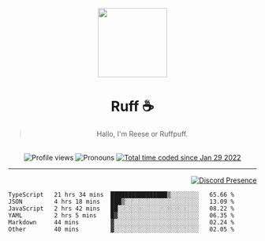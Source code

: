 <div align='center'>
  <img src='https://cdn.ruffpuff.dev/ruffpuff.jpg' width='140' height='140' />
  <h1>Ruff ☕️</h1>
  <blockquote>Hallo, I'm Reese or Ruffpuff.</blockquote>
  
  <br />
  
  <img alt="Profile views" src="https://komarev.com/ghpvc/?username=ruffpuff1" />
  <img alt='Pronouns' src='https://img.shields.io/endpoint?url=https://pronoundb.org/shields/61181f81be124c42b207bffd' />
  <a href="https://wakatime.com/@72bf611d-9557-4a85-aa1d-46f6a3346744"><img src="https://wakatime.com/badge/user/72bf611d-9557-4a85-aa1d-46f6a3346744.svg" alt="Total time coded since Jan 29 2022" /></a>
</div>

<hr />

<div align='right'>

[![Discord Presence](https://lanyard.cnrad.dev/api/486396074282450946)](https://discord.com/users/486396074282450946)
  
  </div>

<!--START_SECTION:waka-->

```text
TypeScript   21 hrs 34 mins  ████████████████▒░░░░░░░░   65.66 %
JSON         4 hrs 18 mins   ███▒░░░░░░░░░░░░░░░░░░░░░   13.09 %
JavaScript   2 hrs 42 mins   ██░░░░░░░░░░░░░░░░░░░░░░░   08.22 %
YAML         2 hrs 5 mins    █▓░░░░░░░░░░░░░░░░░░░░░░░   06.35 %
Markdown     44 mins         ▓░░░░░░░░░░░░░░░░░░░░░░░░   02.24 %
Other        40 mins         ▓░░░░░░░░░░░░░░░░░░░░░░░░   02.05 %
```

<!--END_SECTION:waka-->
